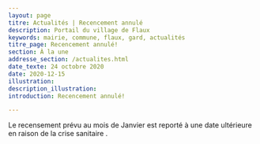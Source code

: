 ```yaml
---
layout: page
titre: Actualités | Recencement annulé 
description: Portail du village de Flaux
keywords: mairie, commune, flaux, gard, actualités
titre_page: Recencement annulé!
section: À la une
addresse_section: /actualites.html
date_texte: 24 octobre 2020
date: 2020-12-15
illustration: 
description_illustration: 
introduction: Recencement annulé!

---
```


Le recensement prévu au mois de Janvier est reporté à une date ultérieure en raison de la  crise sanitaire .

